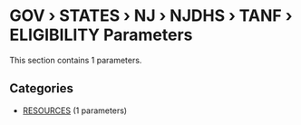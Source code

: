 # GOV › STATES › NJ › NJDHS › TANF › ELIGIBILITY Parameters

This section contains 1 parameters.

## Categories

- [RESOURCES](resources/index.md) (1 parameters)
